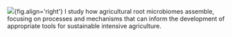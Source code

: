 ![](img/photo-front.png){fig.align='right'}
I study how agricultural root microbiomes assemble, focusing on processes and mechanisms that can inform the development of appropriate tools for sustainable intensive agriculture.
